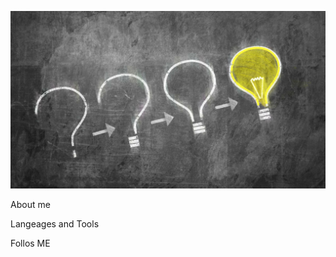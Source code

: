 [![Header](https://github.com/rbchn90v/rbchn90v/blob/main/assets/1005b.jpg)](https://www.linkedin.com/in/viktoryiarabchun/?locale=en_US)


About me


Langeages and Tools


Follos ME
